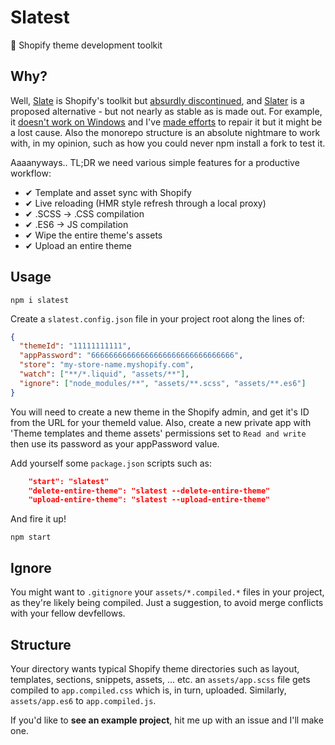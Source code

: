 # Slatest

🛒 Shopify theme development toolkit

## Why?

Well, [Slate](https://github.com/Shopify/slate/) is Shopify's toolkit but [absurdly discontinued](https://github.com/Shopify/slate/issues/1020), and [Slater](https://github.com/the-couch/slater) is a proposed alternative - but not nearly as stable as is made out. For example, it [doesn't work on Windows](https://github.com/the-couch/slater/issues/11) and I've [made efforts](https://github.com/the-couch/slater/pull/63) to repair it but it might be a lost cause. Also the monorepo structure is an absolute nightmare to work with, in my opinion, such as how you could never npm install a fork to test it.

Aaaanyways.. TL;DR we need various simple features for a productive workflow:

- ✔ Template and asset sync with Shopify
- ✔ Live reloading (HMR style refresh through a local proxy)
- ✔ .SCSS -> .CSS compilation
- ✔ .ES6 -> JS compilation
- ✔ Wipe the entire theme's assets
- ✔ Upload an entire theme

## Usage

    npm i slatest

Create a `slatest.config.json` file in your project root along the lines of:

```json
{
  "themeId": "11111111111",
  "appPassword": "66666666666666666666666666666666",
  "store": "my-store-name.myshopify.com",
  "watch": ["**/*.liquid", "assets/**"],
  "ignore": ["node_modules/**", "assets/**.scss", "assets/**.es6"]
}
```

You will need to create a new theme in the Shopify admin, and get it's ID from the URL for your themeId value. Also, create a new private app with 'Theme templates and theme assets' permissions set to `Read and write` then use its password as your appPassword value.

Add yourself some `package.json` scripts such as:

```json
    "start": "slatest"
    "delete-entire-theme": "slatest --delete-entire-theme"
    "upload-entire-theme": "slatest --upload-entire-theme"
```

And fire it up!

    npm start

## Ignore

You might want to `.gitignore` your `assets/*.compiled.*` files in your project, as they're likely being compiled. Just a suggestion, to avoid merge conflicts with your fellow devfellows.

## Structure

Your directory wants typical Shopify theme directories such as layout, templates, sections, snippets, assets, ... etc. an `assets/app.scss` file gets compiled to `app.compiled.css` which is, in turn, uploaded. Similarly, `assets/app.es6` to `app.compiled.js`.

If you'd like to **see an example project**, hit me up with an issue and I'll make one.
